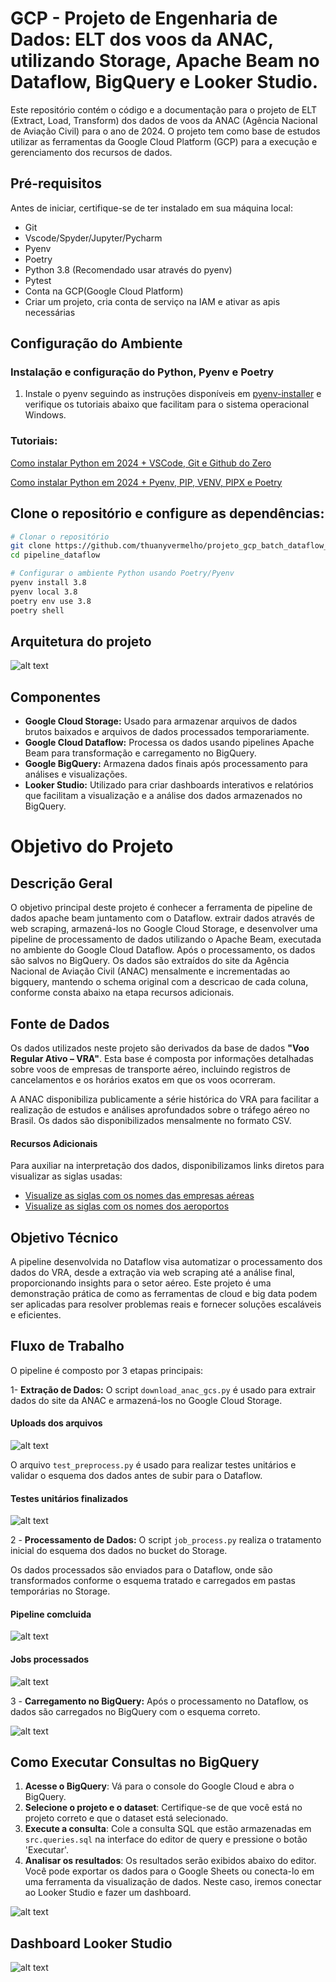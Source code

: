 # GCP - Projeto de Engenharia de Dados: ELT dos voos da ANAC, utilizando Storage, Apache Beam no Dataflow, BigQuery e Looker Studio.

Este repositório contém o código e a documentação para o projeto de ELT (Extract, Load, Transform) dos dados de voos da ANAC (Agência Nacional de Aviação Civil) para o ano de 2024. O projeto tem como base de estudos utilizar as ferramentas da Google Cloud Platform (GCP) para a execução e gerenciamento dos recursos de dados.

## Pré-requisitos

Antes de iniciar, certifique-se de ter instalado em sua máquina local:
- Git
- Vscode/Spyder/Jupyter/Pycharm
- Pyenv
- Poetry
- Python 3.8 (Recomendado usar através do pyenv)
- Pytest 
- Conta na GCP(Google Cloud Platform)
- Criar um projeto, cria conta de serviço na IAM e ativar as apis necessárias

## Configuração do Ambiente

### Instalação e configuração do Python, Pyenv e Poetry 

1. Instale o pyenv seguindo as instruções disponíveis em [pyenv-installer](https://github.com/pyenv/pyenv-installer) e verifique os tutoriais abaixo que facilitam para o sistema operacional Windows.
### Tutoriais:
[Como instalar Python em 2024 + VSCode, Git e Github do Zero](https://www.youtube.com/watch?v=-M4pMd2yQOM&t=342s) 

[Como instalar Python em 2024 + Pyenv, PIP, VENV, PIPX e Poetry](https://www.youtube.com/watch?v=9LYqtLuD7z4)

## Clone o repositório e configure as dependências:

```bash
# Clonar o repositório
git clone https://github.com/thuanyvermelho/projeto_gcp_batch_dataflow_bigquery.git
cd pipeline_dataflow

# Configurar o ambiente Python usando Poetry/Pyenv
pyenv install 3.8
pyenv local 3.8
poetry env use 3.8
poetry shell 
```

## Arquitetura do projeto
![alt text](Imagens/etl_dataflow.drawio.png)

## Componentes
- **Google Cloud Storage:** Usado para armazenar arquivos de dados brutos baixados e arquivos de dados processados temporariamente.<br>
- **Google Cloud Dataflow:** Processa os dados usando pipelines Apache Beam para transformação e carregamento no BigQuery.<br>
- **Google BigQuery:** Armazena dados finais após processamento para análises e visualizações.<br>
- **Looker Studio:** Utilizado para criar dashboards interativos e relatórios que facilitam a visualização e a análise dos dados armazenados no BigQuery.<br>

# Objetivo do Projeto

## Descrição Geral

O objetivo principal deste projeto é conhecer a ferramenta de pipeline de dados apache beam juntamento com o Dataflow. extrair dados através de web scraping, armazená-los no Google Cloud Storage, e desenvolver uma pipeline de processamento de dados utilizando o Apache Beam, executada no ambiente do Google Cloud Dataflow. Após o processamento, os dados são salvos no BigQuery. Os dados são extraídos do site da Agência Nacional de Aviação Civil (ANAC) mensalmente e incrementadas ao bigquery, mantendo o schema original com a descricao de cada coluna, conforme consta abaixo na etapa recursos adicionais.
 

## Fonte de Dados

Os dados utilizados neste projeto são derivados da base de dados **"Voo Regular Ativo – VRA"**. Esta base é composta por informações detalhadas sobre voos de empresas de transporte aéreo, incluindo registros de cancelamentos e os horários exatos em que os voos ocorreram.

A ANAC disponibiliza publicamente a série histórica do VRA para facilitar a realização de estudos e análises aprofundados sobre o tráfego aéreo no Brasil. Os dados são disponibilizados mensalmente no formato CSV.

#### Recursos Adicionais

Para auxiliar na interpretação dos dados, disponibilizamos links diretos para visualizar as siglas usadas:

- [Visualize as siglas com os nomes das empresas aéreas](https://www.gov.br/anac/pt-br/assuntos/dados-e-estatisticas/vra/glossario_de_empresas_aereas.xls)
- [Visualize as siglas com os nomes dos aeroportos](https://www.gov.br/anac/pt-br/assuntos/dados-e-estatisticas/vra/glossario_de_aerodromo.xls)

## Objetivo Técnico

A pipeline desenvolvida no Dataflow visa automatizar o processamento dos dados do VRA, desde a extração via web scraping até a análise final, proporcionando insights para o setor aéreo. Este projeto é uma demonstração prática de como as ferramentas de cloud e big data podem ser aplicadas para resolver problemas reais e fornecer soluções escaláveis e eficientes.


## Fluxo de Trabalho

O pipeline é composto por 3 etapas principais:

1- **Extração de Dados:** O script ```download_anac_gcs.py``` é usado para extrair dados do site da ANAC e armazená-los no Google Cloud Storage.<br>

#### Uploads dos arquivos
![alt text](Imagens/storage_arquivos.png)

O arquivo ```test_preprocess.py``` é usado para realizar testes unitários e validar o esquema dos dados antes de subir para o Dataflow.<br>

#### Testes unitários finalizados
![alt text](Imagens/testes.png)

2 - **Processamento de Dados:** O script ```job_process.py``` realiza o tratamento inicial do esquema dos dados no bucket do Storage.<br>

Os dados processados são enviados para o Dataflow, onde são transformados conforme o esquema tratado e carregados em pastas temporárias no Storage.<br>

#### Pipeline comcluida
![alt text](Imagens/estrutura_pipeline.png)     

#### Jobs processados
![alt text](Imagens/jobs_processados.png)    

3 - **Carregamento no BigQuery:** Após o processamento no Dataflow, os dados são carregados no BigQuery com o esquema correto.

![alt text](Imagens/bigquery_esquema.png)

## Como Executar Consultas no BigQuery

1. **Acesse o BigQuery**: Vá para o console do Google Cloud e abra o BigQuery.
2. **Selecione o projeto e o dataset**: Certifique-se de que você está no projeto correto e que o dataset está selecionado.
3. **Execute a consulta**: Cole a consulta SQL que estão armazenadas em ```src.queries.sql``` na interface do editor de query e pressione o botão 'Executar'.
4. **Analisar os resultados**: Os resultados serão exibidos abaixo do editor. Você pode exportar os dados para o Google Sheets ou conecta-lo em uma ferramenta da visualização de dados. Neste caso, iremos conectar ao Looker Studio e fazer um dashboard.

![alt text](Imagens/consultas_sql.png)

## Dashboard Looker Studio

![alt text](Imagens/dashboard_anac_2024.png)

